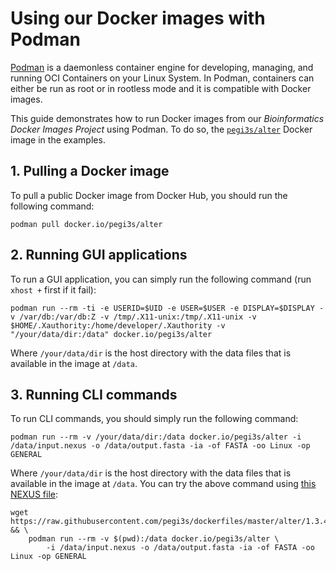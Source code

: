 # Using our Docker images with Podman

[Podman](https://podman.io/) is a daemonless container engine for developing, managing, and running OCI Containers on your Linux System. In Podman, containers can either be run as root or in rootless mode and it is compatible with Docker images.

This guide demonstrates how to run Docker images from our *Bioinformatics Docker Images Project* using Podman. To do so, the [`pegi3s/alter`](https://hub.docker.com/r/pegi3s/alter) Docker image in the examples.

## 1. Pulling a Docker image

To pull a public Docker image from Docker Hub, you should run the following command:

```
podman pull docker.io/pegi3s/alter
```

## 2. Running GUI applications

To run a GUI application, you can simply run the following command (run `xhost +` first if it fail):

```
podman run --rm -ti -e USERID=$UID -e USER=$USER -e DISPLAY=$DISPLAY -v /var/db:/var/db:Z -v /tmp/.X11-unix:/tmp/.X11-unix -v $HOME/.Xauthority:/home/developer/.Xauthority -v "/your/data/dir:/data" docker.io/pegi3s/alter
```

Where `/your/data/dir` is the host directory with the data files that is available in the image at `/data`.

## 3. Running CLI commands

To run CLI commands, you should simply run the following command:

```
podman run --rm -v /your/data/dir:/data docker.io/pegi3s/alter -i /data/input.nexus -o /data/output.fasta -ia -of FASTA -oo Linux -op GENERAL
```

Where `/your/data/dir` is the host directory with the data files that is available in the image at `/data`. You can try the above command using [this NEXUS file](https://raw.githubusercontent.com/pegi3s/dockerfiles/master/alter/1.3.4/test_data/input.nexus):

```
wget https://raw.githubusercontent.com/pegi3s/dockerfiles/master/alter/1.3.4/test_data/input.nexus && \
    podman run --rm -v $(pwd):/data docker.io/pegi3s/alter \
        -i /data/input.nexus -o /data/output.fasta -ia -of FASTA -oo Linux -op GENERAL
```
